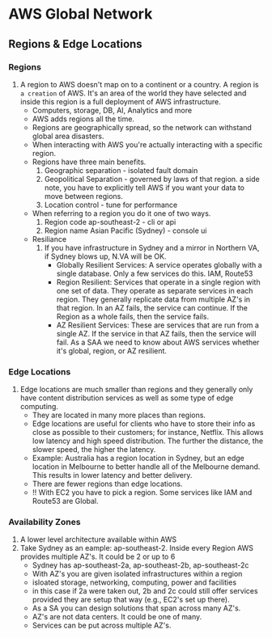 # AWS Global Network

## Regions & Edge Locations
### Regions
1. A region to AWS doesn't map on to a continent or a country.  A region is ```a creation``` of AWS.  It's an area of the world they have selected and inside this region is a full deployment of AWS infrastructure.
    * Computers, storage, DB, AI, Analytics and more
    * AWS adds regions all the time.
    * Regions are geographically spread, so the network can withstand global area disasters.
    * When interacting with AWS you're actually interacting with a specific region.
    * Regions have three main benefits.
        1. Geographic separation - isolated fault domain
        2. Geopolitical Separation - governed by laws of that region. a side note, you have to explicitly tell AWS if you want your data to move between regions.
        3. Location control - tune for performance
    * When referring to a region you do it one of two ways. 
        1. Region code ap-southeast-2  - cli or api
        2. Region name Asian Pacific (Sydney) - console ui
    * Resiliance
        1. If you have infrastructure in Sydney and a mirror in Northern VA, if Sydney blows up, N.VA will be OK.
            * Globally Resilient Services: A service operates globally with a single database.  Only a few services do this. IAM, Route53
            * Region Resilient: Services that operate in a single region with one set of data. They operate as separate services in each region. They generally replicate data from multiple AZ's in that region.  In an AZ fails, the service can continue.  If the Region as a whole fails, then the service fails.
            * AZ Resilient Services: These are services that are run from a single AZ. If the service in that AZ fails, then the service will fail. As a SAA we need to know about AWS services whether it's global, region, or AZ resilient.


### Edge Locations
1. Edge locations are much smaller than regions and they generally only have content distribution services as well as some type of edge computing. 
    * They are located in many more places than regions.
    * Edge locations are useful for clients who have to store their info as close as possible to their customers; for instance, Netflix.  This allows low latency and high speed distribution.  The further the distance, the slower speed, the higher the latency.
    * Example: Australia has a region location in Sydney, but an edge location in Melbourne to better handle all of the Melbourne demand. This results in lower latency and better delivery.
    * There are fewer regions than edge locations.
    * !! With EC2 you have to pick a region. Some services like IAM and Route53 are Global.

### Availability Zones
1. A lower level architecture available within AWS 
2. Take Sydney as an eample: ap-southeast-2. Inside every Region AWS provides multiple AZ's.  It could be 2 or up to 6
    * Sydney has ap-southeast-2a, ap-southeast-2b, ap-southeast-2c
    * With AZ's you are given isolated infrastructures within a region
    * isloated storage, networking, computing, power and facilities
    * in this case if 2a were taken out, 2b and 2c could still offer services provided they are setup that way (e.g., EC2's set up there).
    * As a SA you can design solutions that span across many AZ's.
    * AZ's are not data centers. It could be one of many. 
    * Services can be put across multiple AZ's. 
